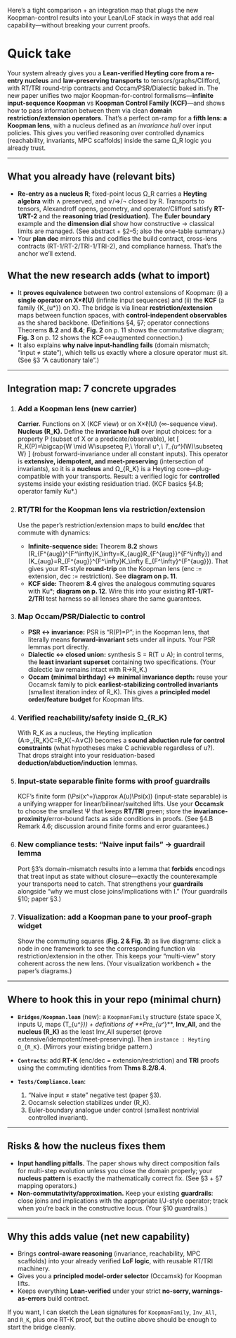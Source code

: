 Here’s a tight comparison + an integration map that plugs the new Koopman-control results into your Lean/LoF stack in ways that add real capability—without breaking your current proofs.

# Quick take

Your system already gives you a **Lean-verified Heyting core from a re-entry nucleus** and **law-preserving transports** to tensors/graphs/Clifford, with RT/TRI round-trip contracts and Occam/PSR/Dialectic baked in. The new paper unifies two major Koopman-for-control formalisms—**infinite input-sequence Koopman** vs **Koopman Control Family (KCF)**—and shows how to pass information between them via clean **domain restriction/extension operators**. That’s a perfect on-ramp for a **fifth lens: a Koopman lens**, with a nucleus defined as an *invariance hull* over input policies. This gives you verified reasoning over controlled dynamics (reachability, invariants, MPC scaffolds) inside the same Ω_R logic you already trust.   

---

## What you already have (relevant bits)

* **Re-entry as a nucleus R**; fixed-point locus Ω_R carries a **Heyting algebra** with ∧ preserved, and ∨/⇒/¬ closed by R. Transports to tensors, Alexandroff opens, geometry, and operator/Clifford satisfy **RT-1/RT-2** and the **reasoning triad (residuation)**. The **Euler boundary** example and the **dimension dial** show how constructive → classical limits are managed. (See abstract + §2–5; also the one-table summary.) 
* Your **plan doc** mirrors this and codifies the build contract, cross-lens contracts (RT-1/RT-2/TRI-1/TRI-2), and compliance harness. That’s the anchor we’ll extend. 

## What the new research adds (what to import)

* It **proves equivalence** between two control extensions of Koopman: (i) a **single operator on X×ℓ(U)** (infinite input sequences) and (ii) the **KCF** (a family {K_{u*}} on X). The bridge is via linear **restriction/extension** maps between function spaces, with **control-independent observables** as the shared backbone. (Definitions §4, §7; operator connections Theorems **8.2** and **8.4**; **Fig. 2** on p. 11 shows the commutative diagram; **Fig. 3** on p. 12 shows the KCF↔augmented connection.) 
* It also explains **why naive input-handling fails** (domain mismatch; “input ≠ state”), which tells us exactly where a closure operator must sit. (See §3 “A cautionary tale”.) 

---

## Integration map: 7 concrete upgrades

1. ### Add a **Koopman lens** (new carrier)

   **Carrier.** Functions on X (KCF view) or on X×ℓ(U) (∞-sequence view).
   **Nucleus (R_K).** Define the **invariance hull** over input choices: for a property P (subset of X or a predicate/observable), let
   [
   R_K(P)=\bigcap{W \mid W\supseteq P,\ \forall u^*,\ T_{u^*}(W)\subseteq W}
   ]
   (robust forward-invariance under all constant inputs). This operator is **extensive, idempotent, and meet-preserving** (intersection of invariants), so it is a **nucleus** and Ω_{R_K} is a Heyting core—plug-compatible with your transports. Result: a verified logic for **controlled** systems inside your existing residuation triad. (KCF basics §4.B; operator family Ku*.) 

2. ### RT/TRI for the Koopman lens via **restriction/extension**

   Use the paper’s restriction/extension maps to build **enc/dec** that commute with dynamics:

   * **Infinite-sequence side:** Theorem **8.2** shows (R_{F^{aug}}^{F^\infty}K_\infty=K_{aug}R_{F^{aug}}^{F^\infty}) and (K_{aug}=R_{F^{aug}}^{F^\infty}K_\infty E_{F^\infty}^{F^{aug}}). That gives your RT-style **round-trip** on the Koopman lens (enc := extension, dec := restriction). See **diagram on p. 11**. 
   * **KCF side:** Theorem **8.4** gives the analogous commuting squares with Ku*; **diagram on p. 12**. 
     Wire this into your existing **RT-1/RT-2/TRI** test harness so all lenses share the same guarantees. 

3. ### Map **Occam/PSR/Dialectic** to control

   * **PSR ↔ invariance:** PSR is “R(P)=P”; in the Koopman lens, that literally means **forward-invariant** sets under all inputs. Your PSR lemmas port directly. 
   * **Dialectic ↔ closed union:** synthesis S = R(T ∪ A); in control terms, the **least invariant superset** containing two specifications. (Your dialectic law remains intact with R→R_K.) 
   * **Occam (minimal birthday) ↔ minimal invariance depth:** reuse your Occam≤k family to pick **earliest-stabilizing controlled invariants** (smallest iteration index of R_K). This gives a **principled model order/feature budget** for Koopman lifts. 

4. ### Verified **reachability/safety** inside Ω_{R_K}

   With R_K as a nucleus, the Heyting implication (A⇒_{R_K}C=R_K(¬A∨C)) becomes a **sound abduction rule for control constraints** (what hypotheses make C achievable regardless of u?). That drops straight into your residuation-based **deduction/abduction/induction** lemmas. 

5. ### **Input-state separable** finite forms with proof guardrails

   KCF’s finite form (\Psi(x^+)\approx A(u)\Psi(x)) (input-state separable) is a unifying wrapper for linear/bilinear/switched lifts. Use your **Occam≤k** to choose the smallest Ψ that keeps **RT/TRI** green; store the **invariance-proximity**/error-bound facts as side conditions in proofs. (See §4.B Remark 4.6; discussion around finite forms and error guarantees.) 

6. ### New **compliance tests**: “Naive input fails” → guardrail lemma

   Port §3’s domain-mismatch results into a lemma that **forbids** encodings that treat input as state without closure—exactly the counterexample your transports need to catch. That strengthens your **guardrails** alongside “why we must close joins/implications with I.” (Your guardrails §10; paper §3.)  

7. ### **Visualization**: add a Koopman pane to your proof-graph widget

   Show the commuting squares (**Fig. 2 & Fig. 3**) as live diagrams: click a node in one framework to see the corresponding function via restriction/extension in the other. This keeps your “multi-view” story coherent across the new lens. (Your visualization workbench + the paper’s diagrams.)  

---

## Where to hook this in your repo (minimal churn)

* **`Bridges/Koopman.lean`** (new): a `KoopmanFamily` structure (state space X, inputs U, maps (T_{u^*})) + definitions of **Pre_{u^*}**, **Inv_All**, and the **nucleus (R_K)** as the least Inv_All superset (prove extensive/idempotent/meet-preserving). Then `instance : Heyting Ω_{R_K}`. (Mirrors your existing bridge pattern.) 
* **`Contracts`**: add **RT-K** (enc/dec = extension/restriction) and **TRI** proofs using the commuting identities from **Thms 8.2/8.4**. 
* **`Tests/Compliance.lean`**:

  1. “Naive input ≠ state” negative test (paper §3).
  2. Occam≤k selection stabilizes under (R_K).
  3. Euler-boundary analogue under control (smallest nontrivial controlled invariant).  

---

## Risks & how the nucleus fixes them

* **Input handling pitfalls.** The paper shows why direct composition fails for multi-step evolution unless you close the domain properly; your **nucleus pattern** is exactly the mathematically correct fix. (See §3 + §7 mapping operators.) 
* **Non-commutativity/approximation.** Keep your existing **guardrails**: close joins and implications with the appropriate I/J-style operator; track when you’re back in the constructive locus. (Your §10 guardrails.) 

---

## Why this adds value (net new capability)

* Brings **control-aware reasoning** (invariance, reachability, MPC scaffolds) into your already verified **LoF logic**, with reusable RT/TRI machinery.
* Gives you a **principled model-order selector** (Occam≤k) for Koopman lifts.
* Keeps everything **Lean-verified** under your strict **no-sorry, warnings-as-errors** build contract. 

If you want, I can sketch the Lean signatures for `KoopmanFamily`, `Inv_All`, and `R_K`, plus one RT-K proof, but the outline above should be enough to start the bridge cleanly.
